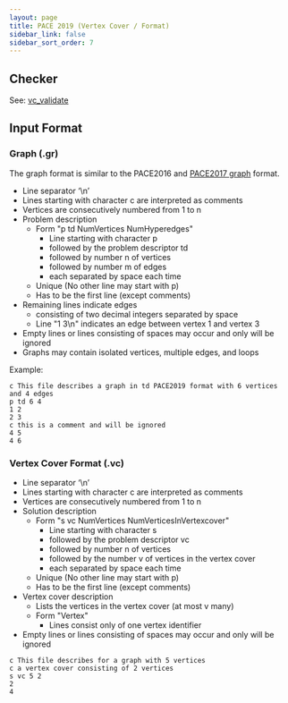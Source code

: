 ```yaml
---
layout: page
title: PACE 2019 (Vertex Cover / Format) 
sidebar_link: false
sidebar_sort_order: 7
---
```


## Checker
See: [vc_validate](https://github.com/hmarkus/vc_validate/tree/master)


## Input Format

### Graph (.gr)

The graph format is similar to the PACE2016 and [PACE2017 graph](/2017/treewidth/) format.

* Line separator ‘\n’
* Lines starting with character c are interpreted as comments
* Vertices are consecutively numbered from 1 to n
* Problem description
  * Form "p td NumVertices NumHyperedges"
    * Line starting with character p 
    * followed by the problem descriptor td 
    * followed by number n of vertices
    * followed by number m of edges
    * each separated by space each time
  * Unique (No other line may start with p)
  * Has to be the first line (except comments)
* Remaining lines indicate edges
  * consisting of two decimal integers separated by space
  * Line "1 3\n" indicates an edge between vertex 1 and vertex 3
* Empty lines or lines consisting of spaces may occur and only will be ignored  
* Graphs may contain isolated vertices, multiple edges, and loops

Example:

```AsciiDoc
c This file describes a graph in td PACE2019 format with 6 vertices and 4 edges
p td 6 4
1 2
2 3
c this is a comment and will be ignored
4 5
4 6
```

### Vertex Cover Format (.vc)

* Line separator ‘\n’
* Lines starting with character c are interpreted as comments
* Vertices are consecutively numbered from 1 to n
* Solution description
  * Form "s vc NumVertices NumVerticesInVertexcover"
    * Line starting with character s
    * followed by the problem descriptor vc
    * followed by number n of vertices
    * followed by the number v of vertices in the vertex cover
    * each separated by space each time
  * Unique (No other line may start with p)
  * Has to be the first line (except comments)
* Vertex cover description
  * Lists the vertices in the vertex cover (at most v many)
  * Form "Vertex"
    * Lines consist only of one vertex identifier
* Empty lines or lines consisting of spaces may occur and only will be ignored  


```AsciiDoc
c This file describes for a graph with 5 vertices
c a vertex cover consisting of 2 vertices 
s vc 5 2
2
4
```
